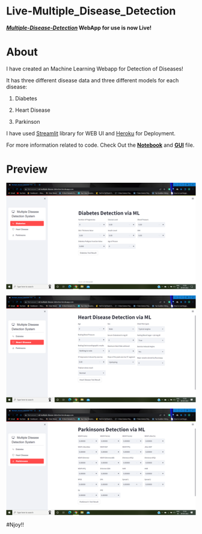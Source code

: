 # Live-Multiple_Disease_Detection

***[Multiple-Disease-Detection]()* WebApp for use is now Live!** 

# About

I have created an Machine Learning Webapp for Detection of Diseases!

It has three different disease data and three different models for each disease:

1) Diabetes

2) Heart Disease

3) Parkinson

I have used [Streamlit]() library for WEB UI and [Heroku]() for Deployment.

For more information related to code. Check Out the **[Notebook]()** and **[GUI]()** file.

# Preview

![Image1](https://github.com/Anuragtsl/Live-Multiple_Disease_Detection/blob/main/images/1.png)

![Image2](https://github.com/Anuragtsl/Live-Multiple_Disease_Detection/blob/main/images/2.png)

![Image3](https://github.com/Anuragtsl/Live-Multiple_Disease_Detection/blob/main/images/3.png)



#Njoy!!
